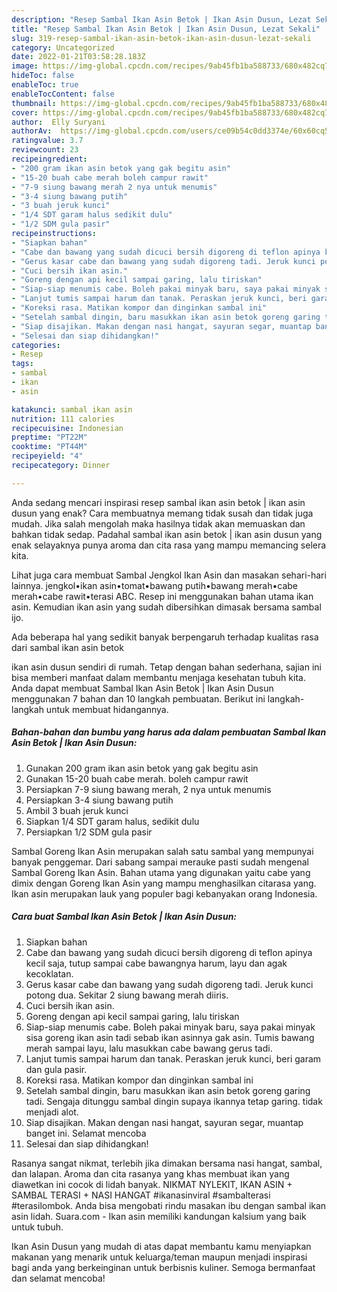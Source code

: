 ```yaml
---
description: "Resep Sambal Ikan Asin Betok | Ikan Asin Dusun, Lezat Sekali"
title: "Resep Sambal Ikan Asin Betok | Ikan Asin Dusun, Lezat Sekali"
slug: 319-resep-sambal-ikan-asin-betok-ikan-asin-dusun-lezat-sekali
category: Uncategorized
date: 2022-01-21T03:58:28.183Z
image: https://img-global.cpcdn.com/recipes/9ab45fb1ba588733/680x482cq70/sambal-ikan-asin-betok-ikan-asin-dusun-foto-resep-utama.jpg
hideToc: false
enableToc: true
enableTocContent: false
thumbnail: https://img-global.cpcdn.com/recipes/9ab45fb1ba588733/680x482cq70/sambal-ikan-asin-betok-ikan-asin-dusun-foto-resep-utama.jpg
cover: https://img-global.cpcdn.com/recipes/9ab45fb1ba588733/680x482cq70/sambal-ikan-asin-betok-ikan-asin-dusun-foto-resep-utama.jpg
author:  Elly Suryani
authorAv:  https://img-global.cpcdn.com/users/ce09b54c0dd3374e/60x60cq50/avatar.jpg
ratingvalue: 3.7
reviewcount: 23
recipeingredient:
- "200 gram ikan asin betok yang gak begitu asin"
- "15-20 buah cabe merah boleh campur rawit"
- "7-9 siung bawang merah 2 nya untuk menumis"
- "3-4 siung bawang putih"
- "3 buah jeruk kunci"
- "1/4 SDT garam halus sedikit dulu"
- "1/2 SDM gula pasir"
recipeinstructions:
- "Siapkan bahan"
- "Cabe dan bawang yang sudah dicuci bersih digoreng di teflon apinya kecil saja, tutup sampai cabe bawangnya harum, layu dan agak kecoklatan."
- "Gerus kasar cabe dan bawang yang sudah digoreng tadi. Jeruk kunci potong dua. Sekitar 2 siung bawang merah diiris."
- "Cuci bersih ikan asin."
- "Goreng dengan api kecil sampai garing, lalu tiriskan"
- "Siap-siap menumis cabe. Boleh pakai minyak baru, saya pakai minyak sisa goreng ikan asin tadi sebab ikan asinnya gak asin. Tumis bawang merah sampai layu, lalu masukkan cabe bawang gerus tadi."
- "Lanjut tumis sampai harum dan tanak. Peraskan jeruk kunci, beri garam dan gula pasir."
- "Koreksi rasa. Matikan kompor dan dinginkan sambal ini"
- "Setelah sambal dingin, baru masukkan ikan asin betok goreng garing tadi. Sengaja ditunggu sambal dingin supaya ikannya tetap garing. tidak menjadi alot."
- "Siap disajikan. Makan dengan nasi hangat, sayuran segar, muantap banget ini. Selamat mencoba"
- "Selesai dan siap dihidangkan!"
categories:
- Resep
tags:
- sambal
- ikan
- asin

katakunci: sambal ikan asin 
nutrition: 111 calories
recipecuisine: Indonesian
preptime: "PT22M"
cooktime: "PT44M"
recipeyield: "4"
recipecategory: Dinner

---
```



Anda sedang mencari inspirasi resep sambal ikan asin betok | ikan asin dusun yang enak? Cara membuatnya memang tidak susah dan tidak juga mudah. Jika salah mengolah maka hasilnya tidak akan memuaskan dan bahkan tidak sedap. Padahal sambal ikan asin betok | ikan asin dusun yang enak selayaknya punya aroma dan cita rasa yang mampu memancing selera kita.


Lihat juga cara membuat Sambal Jengkol Ikan Asin dan masakan sehari-hari lainnya. jengkol•ikan asin•tomat•bawang putih•bawang merah•cabe merah•cabe rawit•terasi ABC. Resep ini menggunakan bahan utama ikan asin. Kemudian ikan asin yang sudah dibersihkan dimasak bersama sambal ijo.

Ada beberapa hal yang sedikit banyak berpengaruh terhadap kualitas rasa dari sambal ikan asin betok 

 ikan asin dusun sendiri di rumah. Tetap dengan bahan sederhana, sajian ini bisa memberi manfaat dalam membantu menjaga kesehatan tubuh kita. Anda dapat membuat Sambal Ikan Asin Betok | Ikan Asin Dusun menggunakan 7 bahan dan 10 langkah pembuatan. Berikut ini langkah-langkah untuk membuat hidangannya.

<!--inarticleads1-->

##### Bahan-bahan dan bumbu yang harus ada dalam pembuatan Sambal Ikan Asin Betok | Ikan Asin Dusun:

1. Gunakan 200 gram ikan asin betok yang gak begitu asin
1. Gunakan 15-20 buah cabe merah. boleh campur rawit
1. Persiapkan 7-9 siung bawang merah, 2 nya untuk menumis
1. Persiapkan 3-4 siung bawang putih
1. Ambil 3 buah jeruk kunci
1. Siapkan 1/4 SDT garam halus, sedikit dulu
1. Persiapkan 1/2 SDM gula pasir


Sambal Goreng Ikan Asin merupakan salah satu sambal yang mempunyai banyak penggemar. Dari sabang sampai merauke pasti sudah mengenal Sambal Goreng Ikan Asin. Bahan utama yang digunakan yaitu cabe yang dimix dengan Goreng Ikan Asin yang mampu menghasilkan citarasa yang. Ikan asin merupakan lauk yang populer bagi kebanyakan orang Indonesia. 

<!--inarticleads2-->

##### Cara buat Sambal Ikan Asin Betok | Ikan Asin Dusun:

1. Siapkan bahan
1. Cabe dan bawang yang sudah dicuci bersih digoreng di teflon apinya kecil saja, tutup sampai cabe bawangnya harum, layu dan agak kecoklatan.
1. Gerus kasar cabe dan bawang yang sudah digoreng tadi. Jeruk kunci potong dua. Sekitar 2 siung bawang merah diiris.
1. Cuci bersih ikan asin.
1. Goreng dengan api kecil sampai garing, lalu tiriskan
1. Siap-siap menumis cabe. Boleh pakai minyak baru, saya pakai minyak sisa goreng ikan asin tadi sebab ikan asinnya gak asin. Tumis bawang merah sampai layu, lalu masukkan cabe bawang gerus tadi.
1. Lanjut tumis sampai harum dan tanak. Peraskan jeruk kunci, beri garam dan gula pasir.
1. Koreksi rasa. Matikan kompor dan dinginkan sambal ini
1. Setelah sambal dingin, baru masukkan ikan asin betok goreng garing tadi. Sengaja ditunggu sambal dingin supaya ikannya tetap garing. tidak menjadi alot.
1. Siap disajikan. Makan dengan nasi hangat, sayuran segar, muantap banget ini. Selamat mencoba
1. Selesai dan siap dihidangkan!

Rasanya sangat nikmat, terlebih jika dimakan bersama nasi hangat, sambal, dan lalapan. Aroma dan cita rasanya yang khas membuat ikan yang diawetkan ini cocok di lidah banyak. NIKMAT NYLEKIT, IKAN ASIN + SAMBAL TERASI + NASI HANGAT #ikanasinviral #sambalterasi #terasilombok. Anda bisa mengobati rindu masakan ibu dengan sambal ikan asin lidah. Suara.com - Ikan asin memiliki kandungan kalsium yang baik untuk tubuh. 

 Ikan Asin Dusun yang mudah di atas dapat membantu kamu menyiapkan makanan yang menarik untuk keluarga/teman maupun menjadi inspirasi bagi anda yang berkeinginan untuk berbisnis kuliner. Semoga bermanfaat dan selamat mencoba!
